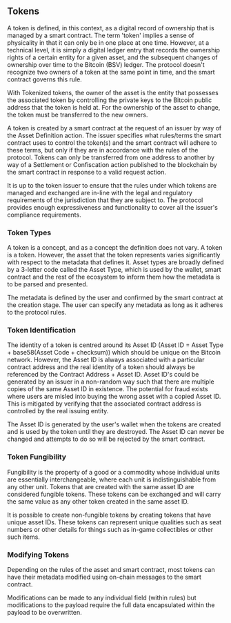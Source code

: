 ## Tokens

A token is defined, in this context, as a digital record of ownership that is managed by a smart contract.  The term 'token' implies a sense of physicality in that it can only be in one place at one time. However, at a technical level, it is simply a digital ledger entry that records the ownership rights of a certain entity for a given asset, and the subsequent changes of ownership over time to the Bitcoin (BSV) ledger.  The protocol doesn't recognize two owners of a token at the same point in time, and the smart contract governs this rule.  

With Tokenized tokens, the owner of the asset is the entity that possesses the associated token by controlling the private keys to the Bitcoin public address that the token is held at. For the ownership of the asset to change, the token must be transferred to the new owners. 

A token is created by a smart contract at the request of an issuer by way of the Asset Definition action. The issuer specifies what rules/terms the smart contract uses to control the token(s) and the smart contract will adhere to these terms, but only if they are in accordance with the rules of the protocol.  Tokens can only be transferred from one address to another by way of a Settlement or Confiscation action published to the blockchain by the smart contract in response to a valid request action.

It is up to the token issuer to ensure that the rules under which tokens are managed and exchanged are in-line with the legal and regulatory requirements of the jurisdiction that they are subject to.  The protocol provides enough expressiveness and functionality to cover all the issuer's compliance requirements.

### Token Types

A token is a concept, and as a concept the definition does not vary.  A token is a token.  However, the asset that the token represents varies significantly with respect to the metadata that defines it. Asset types are broadly defined by a 3-letter code called the Asset Type, which is used by the wallet, smart contract and the rest of the ecosystem to inform them how the metadata is to be parsed and presented.

The metadata is defined by the user and confirmed by the smart contract at the creation stage. The user can specify any metadata as long as it adheres to the protocol rules.

### Token Identification

The identity of a token is centred around its Asset ID (Asset ID = Asset Type + base58(Asset Code + checksum)) which should be unique on the Bitcoin network. However, the Asset ID is always associated with a particular contract address and the real identity of a token should always be referenced by the Contract Address + Asset ID.  Asset ID's could be generated by an issuer in a non-random way such that there are multiple copies of the same Asset ID in existence.  The potential for fraud exists where users are misled into buying the wrong asset with a copied Asset ID.  This is mitigated by verifying that the associated contract address is controlled by the real issuing entity.

The Asset ID is generated by the user's wallet when the tokens are created and is used by the token until they are destroyed.  The Asset ID can never be changed and attempts to do so will be rejected by the smart contract.

### Token Fungibility

Fungibility is the property of a good or a commodity whose individual units are essentially interchangeable, where each unit is indistinguishable from any other unit. Tokens that are created with the same asset ID are considered fungible tokens. These tokens can be exchanged and will carry the same value as any other token created in the same asset ID.

It is possible to create non-fungible tokens by creating tokens that have unique asset IDs. These tokens can represent unique qualities such as seat numbers or other details for things such as in-game collectibles or other such items.

### Modifying Tokens

Depending on the rules of the asset and smart contract, most tokens can have their metadata modified using on-chain messages to the smart contract.

Modifications can be made to any individual field (within rules) but modifications to the payload require the full data encapsulated within the payload to be overwritten.
